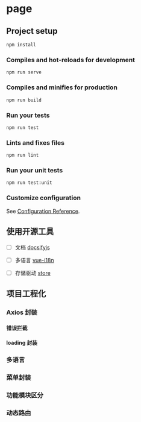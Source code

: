 # page

## Project setup
```
npm install
```

### Compiles and hot-reloads for development
```
npm run serve
```

### Compiles and minifies for production
```
npm run build
```

### Run your tests
```
npm run test
```

### Lints and fixes files
```
npm run lint
```

### Run your unit tests
```
npm run test:unit
```

### Customize configuration
See [Configuration Reference](https://cli.vuejs.org/config/).


## 使用开源工具

- [ ] 文档 [docsifyjs](https://github.com/docsifyjs/docsify/)
- [ ] 多语言 [vue-i18n](https://github.com/kazupon/vue-i18n)
- [ ] 存储驱动 [store](https://github.com/marcuswestin/store.js)


## 项目工程化

### Axios 封装

#### 错误拦截

#### loading 封装

### 多语言


### 菜单封装


### 功能模块区分

### 动态路由

